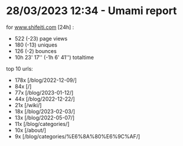 # 28/03/2023 12:34 - Umami report
for www.shifeiti.com [24h] :

 - 522 (-23) page views
 - 180 (-13) uniques
 - 126 (-2) bounces
 - 10h 23' 17'' (-1h 6' 41'') totaltime


top 10 urls:
 - 178x [/blog/2022-12-09/]
 - 84x [/]
 - 77x [/blog/2023-01-12/]
 - 44x [/blog/2022-12-22/]
 - 21x [/wiki/]
 - 18x [/blog/2023-02-03/]
 - 13x [/blog/2022-05-07/]
 - 11x [/blog/categories/]
 - 10x [/about/]
 - 9x [/blog/categories/%E6%8A%80%E6%9C%AF/]


